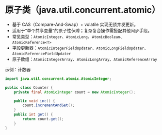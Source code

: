 # 原子类（java.util.concurrent.atomic）

- 基于 CAS（Compare-And-Swap）+ volatile 实现无锁并发更新。
- 适用于“单个共享变量”的原子性保障；复杂复合操作需搭配其他同步手段。
- 常见类型：`AtomicInteger`、`AtomicLong`、`AtomicBoolean`、`AtomicReference<T>`
- 字段更新器：`AtomicIntegerFieldUpdater`、`AtomicLongFieldUpdater`、`AtomicReferenceFieldUpdater`
- 原子数组：`AtomicIntegerArray`、`AtomicLongArray`、`AtomicReferenceArray`

示例：计数器
```java
import java.util.concurrent.atomic.AtomicInteger;

public class Counter {
    private final AtomicInteger count = new AtomicInteger();

    public void inc() {
        count.incrementAndGet();
    }
    public int get() {
        return count.get();
    }
}
```